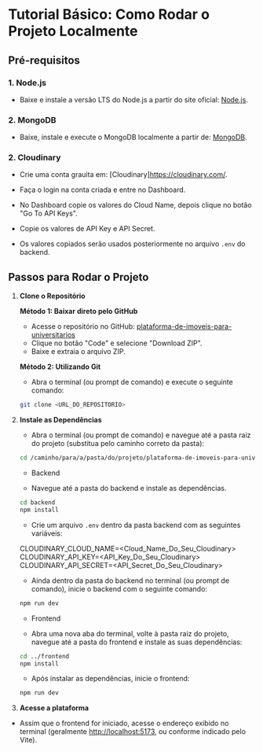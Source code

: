 # Tutorial Básico: Como Rodar o Projeto Localmente

## Pré-requisitos

### 1. **Node.js**

- Baixe e instale a versão LTS do Node.js a partir do site oficial: [Node.js](https://nodejs.org/).

### 2. **MongoDB**

- Baixe, instale e execute o MongoDB localmente a partir de: [MongoDB](https://www.mongodb.com/try/download/community).

### 2. **Cloudinary**

- Crie uma conta grauita em: [Cloudinary]<https://cloudinary.com/>.

- Faça o login na conta criada e entre no Dashboard.

- No Dashboard copie os valores do Cloud Name, depois clique no botão "Go To API Keys".

- Copie os valores de API Key e API Secret.

- Os valores copiados serão usados posteriormente no arquivo `.env` do backend.

## Passos para Rodar o Projeto

1. **Clone o Repositório**

    **Método 1: Baixar direto pelo GitHub**
    - Acesse o repositório no GitHub: [plataforma-de-imoveis-para-universitarios](https://github.com/)
    - Clique no botão "Code" e selecione "Download ZIP".
    - Baixe e extraia o arquivo ZIP.

    **Método 2: Utilizando Git**
    - Abra o terminal (ou prompt de comando) e execute o seguinte comando:

    ```bash
    git clone <URL_DO_REPOSITORIO>
    ```

2. **Instale as Dependências**

    - Abra o terminal (ou prompt de comando) e navegue até a pasta raiz do projeto (substitua pelo caminho correto da pasta):

    ```bash
    cd /caminho/para/a/pasta/do/projeto/plataforma-de-imoveis-para-universitarios-main
    ```

    - Backend

    - Navegue até a pasta do backend e instale as dependências.

    ```bash
    cd backend
    npm install
    ```

    - Crie um arquivo `.env` dentro da pasta backend com as seguintes variáveis:

    CLOUDINARY_CLOUD_NAME=<Cloud_Name_Do_Seu_Cloudinary>
    CLOUDINARY_API_KEY=<API_Key_Do_Seu_Cloudinary>
    CLOUDINARY_API_SECRET=<API_Secret_Do_Seu_Cloudinary>

    - Ainda dentro da pasta do backend no terminal (ou prompt de comando), inicie o backend com o seguinte comando:

    ```bash
    npm run dev
    ```

    - Frontend

    - Abra uma nova aba do terminal, volte à pasta raiz do projeto, navegue até a pasta do frontend e instale as suas dependências:

    ```bash
    cd ../frontend
    npm install
    ```

    - Após instalar as dependências, inicie o frontend:

    ```bash
    npm run dev
    ```

3. **Acesse a plataforma**

- Assim que o frontend for iniciado, acesse o endereço exibido no terminal (geralmente <http://localhost:5173>, ou conforme indicado pelo Vite).
